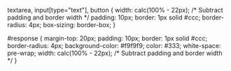 textarea,
input[type="text"],
button {
    width: calc(100% - 22px); /* Subtract padding and border width */
    padding: 10px;
    border: 1px solid #ccc;
    border-radius: 4px;
    box-sizing: border-box;
}

#response {
    margin-top: 20px;
    padding: 10px;
    border: 1px solid #ccc;
    border-radius: 4px;
    background-color: #f9f9f9;
    color: #333;
    white-space: pre-wrap;
    width: calc(100% - 22px); /* Subtract padding and border width */
}
